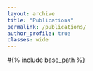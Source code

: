 ```yaml
---
layout: archive
title: "Publications"
permalink: /publications/
author_profile: true
classes: wide
---
```


<script src="https://bibbase.org/show?bib=https://liu-cheng.github.io/files/publications.bib&jsonp=1&nocache=1&theme=default&noAuthorLinks=1"></script>

<!-- <script src="https://bibbase.org/show?bib=https://liu-cheng.github.io/files/publications.bib&jsonp=1&nocache=1&theme=default"></script> -->

#{% include base_path %}

<!-- {% capture written_year %}'None'{% endcapture %}
{% for post in site.publications reversed %}
  {% capture year %}{{ post.date | date: '%Y' }}{% endcapture %}
  {% if year != written_year %}
    <h2 id="{{ year | slugify }}" class="archive__subtitle">{{ year }}</h2>
    {% capture written_year %}{{ year }}{% endcapture %}
  {% endif %}
  {% include archive-single.html %}
{% endfor %} -->
